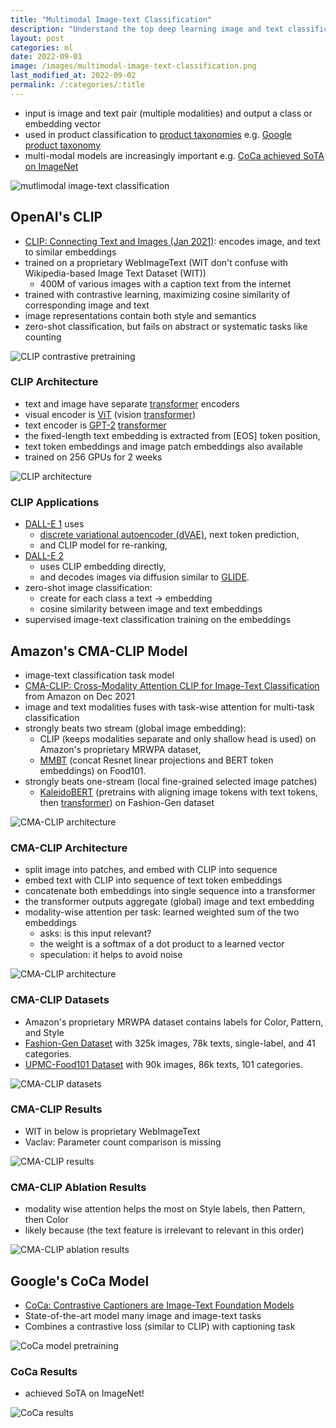 ```yaml
---
title: "Multimodal Image-text Classification"
description: "Understand the top deep learning image and text classification models CMA-CLIP, CLIP, CoCa, and MMBT used in e-commerce."
layout: post
categories: ml
date: 2022-09-01
image: /images/multimodal-image-text-classification.png
last_modified_at: 2022-09-02 
permalink: /:categories/:title
---
```


- input is image and text pair (multiple modalities) and output a class or embedding vector
- used in product classification to [product taxonomies](/ml/Automatically-Expanding-Taxonomy) e.g. [Google product taxonomy](https://vaclavkosar.com/software/google-product-taxonomy-viewer)
- multi-modal models are increasingly important e.g. [CoCa achieved SoTA on ImageNet](#coca-results)

![mutlimodal image-text classification](/images/multimodal-image-text-classification.png)


## OpenAI's CLIP
- [CLIP: Connecting Text and Images (Jan 2021)](https://openai.com/blog/clip/): encodes image, and text to similar embeddings
- trained on a proprietary WebImageText (WIT don't confuse with Wikipedia-based Image Text Dataset (WIT))
  - 400M of various images with a caption text from the internet
- trained with contrastive learning, maximizing cosine similarity of corresponding image and text
- image representations contain both style and semantics
- zero-shot classification, but fails on abstract or systematic tasks like counting

![CLIP contrastive pretraining](/images/clip-contrastive-pretraining.png)


### CLIP Architecture
- text and image have separate [transformer](/ml/transformers-self-attention-mechanism-simplified) encoders
- visual encoder is [ViT](https://arxiv.org/pdf/2010.11929.pdf) (vision [transformer](/ml/transformers-self-attention-mechanism-simplified))
- text encoder is [GPT-2](https://cdn.openai.com/better-language-models/language_models_are_unsupervised_multitask_learners.pdf) [transformer](/ml/transformers-self-attention-mechanism-simplified)
- the fixed-length text embedding is extracted from \[EOS\] token position,
- text token embeddings and image patch embeddings also available
- trained on 256 GPUs for 2 weeks

![CLIP architecture](/images/clip-architecture.png)


### CLIP Applications
- [DALL-E 1](/ml/openai-dall-e-2-and-dall-e-1#openais-dall-e-1) uses
  - [discrete variational autoencoder (dVAE)](/ml/openai-dall-e-2-and-dall-e-1#discreet-variational-auto-encoder-dvae), next token prediction,
  - and CLIP model for re-ranking,
- [DALL-E 2](/ml/openai-dall-e-2-and-dall-e-1#openais-dall-e-2)
  - uses CLIP embedding directly,
  - and decodes images via diffusion similar to [GLIDE](/ml/openai-dall-e-2-and-dall-e-1#openais-glide).
- zero-shot image classification:
  - create for each class a text -> embedding
  - cosine similarity between image and text embeddings
- supervised image-text classification training on the embeddings


## Amazon's CMA-CLIP Model
- image-text classification task model
- [CMA-CLIP: Cross-Modality Attention CLIP for Image-Text Classification](https://arxiv.org/pdf/2112.03562v2.pdf) from Amazon on Dec 2021
- image and text modalities fuses with task-wise attention for multi-task classification
- strongly beats two stream (global image embedding):
  - CLIP (keeps modalities separate and only shallow head is used) on Amazon's proprietary MRWPA dataset,
  - [MMBT](https://arxiv.org/pdf/1909.02950.pdf) (concat Resnet linear projections and BERT token embeddings) on Food101.
- strongly beats one-stream (local fine-grained selected image patches)
  - [KaleidoBERT](https://arxiv.org/abs/2103.16110) (pretrains with aligning image tokens with text tokens, then [transformer](/ml/transformers-self-attention-mechanism-simplified)) on Fashion-Gen dataset

![CMA-CLIP architecture](/images/cma-clip-architecture.png)


### CMA-CLIP Architecture
- split image into patches, and embed with CLIP into sequence
- embed text with CLIP into sequence of text token embeddings
- concatenate both embeddings into single sequence into a transformer
- the transformer outputs aggregate (global) image and text embedding
- modality-wise attention per task: learned weighted sum of the two embeddings
  - asks: is this input relevant?
  - the weight is a softmax of a dot product to a learned vector
  - speculation: it helps to avoid noise

![CMA-CLIP architecture](/images/cma-clip-architecture.png)


### CMA-CLIP Datasets
- Amazon's proprietary MRWPA dataset contains labels for Color, Pattern, and Style
- [Fashion-Gen Dataset](https://arxiv.org/pdf/1806.08317v2.pdf) with 325k images, 78k texts, single-label, and 41 categories.
- [UPMC-Food101 Dataset](https://hal.archives-ouvertes.fr/hal-01196959/file/CEA_ICME2015.pdf) with 90k images, 86k texts, 101 categories.

![CMA-CLIP datasets](/images/cma-clip-datasets.png)

### CMA-CLIP Results
- WIT in below is proprietary WebImageText
- Vaclav: Parameter count comparison is missing
 
![CMA-CLIP results](/images/cma-clip-results.png)


### CMA-CLIP Ablation Results
- modality wise attention helps the most on Style labels, then Pattern, then Color
- likely because (the text feature is irrelevant to relevant in this order)

![CMA-CLIP ablation results](/images/cma-clip-ablation-modality-wise-attention-sequence-wise-attention.png)




## Google's CoCa Model
- [CoCa: Contrastive Captioners are Image-Text Foundation Models](https://arxiv.org/abs/2205.01917)
- State-of-the-art model many image and image-text tasks
- Combines a contrastive loss (similar to CLIP) with captioning task

![CoCa model pretraining](/images/coca-pretraining.png)


### CoCa Results
- achieved SoTA on ImageNet!

![CoCa results](/images/coca-results.png)